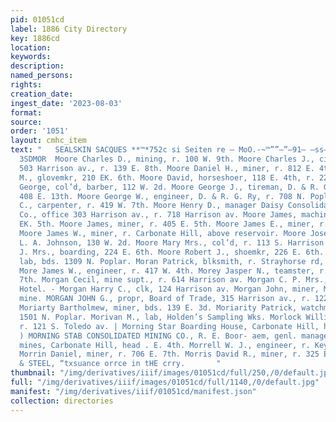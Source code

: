 ```yaml
---
pid: 01051cd
label: 1886 City Directory
key: 1886cd
location: 
keywords: 
description: 
named_persons: 
rights: 
creation_date: 
ingest_date: '2023-08-03'
format: 
source: 
order: '1051'
layout: cmhc_item
text: "   SEALSKIN SACQUES **™*752c si Seiten re — MoO.-~™””—”—91— —ss—<‘<;<;<7;2X
  3SDMOR  Moore Charles D., mining, r. 100 W. 9th. Moore Charles J., civil engineer,
  503 Harrison av., r. 139 E. 8th. Moore Daniel H., miner, r. 812 E. 4th. Moore Daniel
  M., glovemkr, 210 EK. 6th. Moore David, horseshoer, 118 E. 4th, r. 225 E. 4th. Moore
  George, col’d, barber, 112 W. 2d. Moore George J., tireman, D. & R. G. Ry, bds.
  408 E. 13th. Moore George W., engineer, D. & R. G. Ry, r. 708 N. Poplar. Moore Gladden
  C., carpenter, r. 419 W. 7th. Moore Henry D., manager Daisy Consolidated Mining
  Co., office 303 Harrison av., r. 718 Harrison av. Moore James, machinist, r. 230
  EK. 5th. Moore James, miner, r. 405 E. 5th. Moore James E., miner, r. 529 E. 4th.
  Moore James W., miner, r. Carbonate Hill, above reservoir. Moore Joseph, porter,
  L. A. Johnson, 130 W. 2d. Moore Mary Mrs., col’d, r. 113 S. Harrison av. Moore M.
  J. Mrs., boarding, 224 E. 6th. Moore Robert J., shoemkr, 226 E. 6th. Moran Nathan,
  lab, bds. 1309 N. Poplar. Moran Patrick, blksmith, r. Strayhorse rd, head E. 4th.
  More James W., engineer, r. 417 W. 4th. Morey Jasper N., teamster, r. rear 307 E.
  7th. Morgan Cecil, mine supt., r. 614 Harrison av. Morgan C. P. Mrs., bds. Western
  Hotel. - Morgan Harry C., clk, 124 Harrison av. Morgan John, miner, Morning Star
  mine. MORGAN JOHN G., propr, Board of Trade, 315 Harrison av., r. 122 W. 6th. -
  Moriarty Bartholmew, miner, bds. 139 E. 3d. Moriarity Patrick, watchman, r. rear
  1501 N. Poplar. Morivan M., lab, Holden’s Sampling Wks. Morlock William F., miner,
  r. 121 S. Toledo av. | Morning Star Boarding House, Carbonate Hill, head E. 4th.
  ) MORNING STAB CONSOLIDATED MINING CO., R. E. Boor- aem, genl. manager, office and
  mines, Carbonate Hill, head . E. 4th. Morrell W. J., engineer, r. Keystone blk.
  Morrin Daniel, miner, r. 706 E. 7th. Morris David R., miner, r. 325 E. 6th.  BUCK
  & STEEL, “txsuance orrce in tHE crry.       "
thumbnail: "/img/derivatives/iiif/images/01051cd/full/250,/0/default.jpg"
full: "/img/derivatives/iiif/images/01051cd/full/1140,/0/default.jpg"
manifest: "/img/derivatives/iiif/01051cd/manifest.json"
collection: directories
---
```

